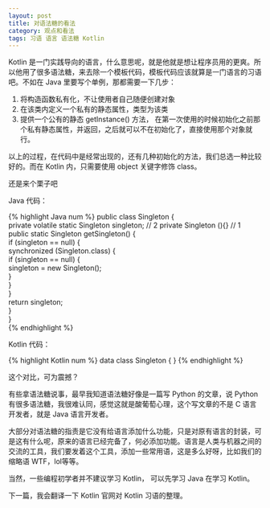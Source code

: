 ```yaml
---
layout: post
title: 对语法糖的看法
category: 观点和看法
tags: 习语 语言 语法糖 Kotlin
---
```


Kotlin 是一门实践导向的语言，什么意思呢，就是他就是想让程序员用的更爽。所以他用了很多语法糖，来去除一个模板代码，模板代码应该就算是一门语言的习语吧。不如在 Java 里要写个单例，那都需要一下几步：

1. 将构造函数私有化，不让使用者自己随便创建对象
2. 在该类内定义一个私有的静态属性，类型为该类
3. 提供一个公有的静态 getInstance() 方法， 在第一次使用的时候初始化之前那个私有静态属性，并返回，之后就可以不在初始化了，直接使用那个对象就行。

以上的过程，在代码中是经常出现的，还有几种初始化的方法，我们总选一种比较好的。而在 Kotlin 内，只需要使用 object 关键字修饰 class。

还是来个栗子吧

Java 代码：

{% highlight Java num %}
public class Singleton {  
  private volatile static Singleton singleton;  // 2
  private Singleton (){}   // 1
  public static Singleton getSingleton() {  
    if (singleton == null) {  
       synchronized (Singleton.class) {  
         if (singleton == null) {  
             singleton = new Singleton();  
         }  
       }  
    }  
    return singleton;  
  }  
}  
{% endhighlight %}

Kotlin 代码：

{% highlight Kotlin num %}
data class Singleton {
}
{% endhighlight %}

这个对比，可为震撼？

有些拿语法糖说事，最早我知道语法糖好像是一篇写 Python 的文章，说 Python 有很多语法糖，我很难认同，感觉这就是酸葡萄心理，这个写文章的不是 C 语言开发者，就是 Java 语言开发者。

大部分对语法糖的指责是它没有给语言添加什么功能，只是对原有语言的封装，可是这有什么呢，原来的语言已经完备了，何必添加功能。语言是人类与机器之间的交流的工具，我们要发着这个工具，添加一些常用语，这是多么好呀，比如我们的缩略语 WTF，lol等等。

当然，一些编程初学者并不建议学习 Kotlin， 可以先学习 Java 在学习 Kotlin。

下一篇，我会翻译一下 Kotlin 官网对 Kotlin 习语的整理。
